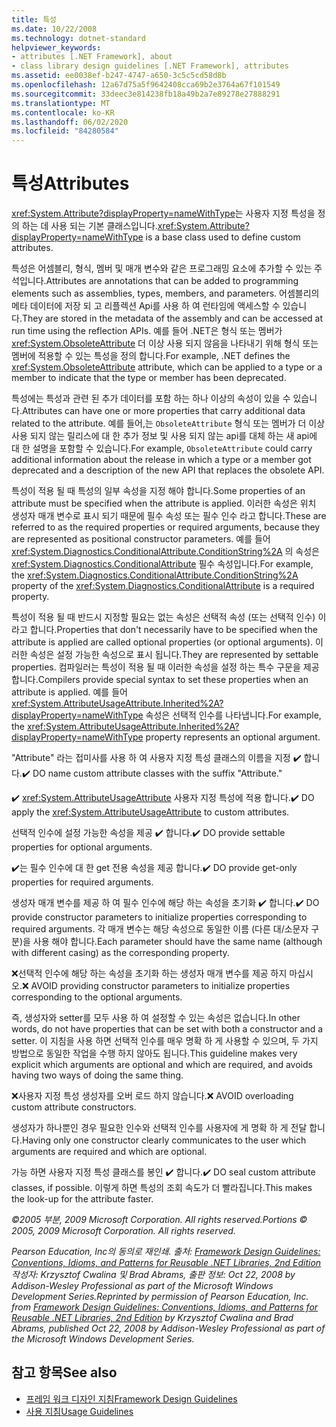 ```yaml
---
title: 특성
ms.date: 10/22/2008
ms.technology: dotnet-standard
helpviewer_keywords:
- attributes [.NET Framework], about
- class library design guidelines [.NET Framework], attributes
ms.assetid: ee0038ef-b247-4747-a650-3c5c5cd58d8b
ms.openlocfilehash: 12a67d75a5f9642408cca69b2e3764a67f101549
ms.sourcegitcommit: 33deec3e814238fb18a49b2a7e89278e27888291
ms.translationtype: MT
ms.contentlocale: ko-KR
ms.lasthandoff: 06/02/2020
ms.locfileid: "84280584"
---
```

# <a name="attributes"></a><span data-ttu-id="50010-102">특성</span><span class="sxs-lookup"><span data-stu-id="50010-102">Attributes</span></span>

<span data-ttu-id="50010-103"><xref:System.Attribute?displayProperty=nameWithType>는 사용자 지정 특성을 정의 하는 데 사용 되는 기본 클래스입니다.</span><span class="sxs-lookup"><span data-stu-id="50010-103"><xref:System.Attribute?displayProperty=nameWithType> is a base class used to define custom attributes.</span></span>

 <span data-ttu-id="50010-104">특성은 어셈블리, 형식, 멤버 및 매개 변수와 같은 프로그래밍 요소에 추가할 수 있는 주석입니다.</span><span class="sxs-lookup"><span data-stu-id="50010-104">Attributes are annotations that can be added to programming elements such as assemblies, types, members, and parameters.</span></span> <span data-ttu-id="50010-105">어셈블리의 메타 데이터에 저장 되 고 리플렉션 Api를 사용 하 여 런타임에 액세스할 수 있습니다.</span><span class="sxs-lookup"><span data-stu-id="50010-105">They are stored in the metadata of the assembly and can be accessed at run time using the reflection APIs.</span></span> <span data-ttu-id="50010-106">예를 들어 .NET은 형식 또는 멤버가 <xref:System.ObsoleteAttribute> 더 이상 사용 되지 않음을 나타내기 위해 형식 또는 멤버에 적용할 수 있는 특성을 정의 합니다.</span><span class="sxs-lookup"><span data-stu-id="50010-106">For example, .NET defines the <xref:System.ObsoleteAttribute> attribute, which can be applied to a type or a member to indicate that the type or member has been deprecated.</span></span>

 <span data-ttu-id="50010-107">특성에는 특성과 관련 된 추가 데이터를 포함 하는 하나 이상의 속성이 있을 수 있습니다.</span><span class="sxs-lookup"><span data-stu-id="50010-107">Attributes can have one or more properties that carry additional data related to the attribute.</span></span> <span data-ttu-id="50010-108">예를 들어,는 `ObsoleteAttribute` 형식 또는 멤버가 더 이상 사용 되지 않는 릴리스에 대 한 추가 정보 및 사용 되지 않는 api를 대체 하는 새 api에 대 한 설명을 포함할 수 있습니다.</span><span class="sxs-lookup"><span data-stu-id="50010-108">For example, `ObsoleteAttribute` could carry additional information about the release in which a type or a member got deprecated and a description of the new API that replaces the obsolete API.</span></span>

 <span data-ttu-id="50010-109">특성이 적용 될 때 특성의 일부 속성을 지정 해야 합니다.</span><span class="sxs-lookup"><span data-stu-id="50010-109">Some properties of an attribute must be specified when the attribute is applied.</span></span> <span data-ttu-id="50010-110">이러한 속성은 위치 생성자 매개 변수로 표시 되기 때문에 필수 속성 또는 필수 인수 라고 합니다.</span><span class="sxs-lookup"><span data-stu-id="50010-110">These are referred to as the required properties or required arguments, because they are represented as positional constructor parameters.</span></span> <span data-ttu-id="50010-111">예를 들어 <xref:System.Diagnostics.ConditionalAttribute.ConditionString%2A> 의 속성은 <xref:System.Diagnostics.ConditionalAttribute> 필수 속성입니다.</span><span class="sxs-lookup"><span data-stu-id="50010-111">For example, the <xref:System.Diagnostics.ConditionalAttribute.ConditionString%2A> property of the <xref:System.Diagnostics.ConditionalAttribute> is a required property.</span></span>

 <span data-ttu-id="50010-112">특성이 적용 될 때 반드시 지정할 필요는 없는 속성은 선택적 속성 (또는 선택적 인수) 이라고 합니다.</span><span class="sxs-lookup"><span data-stu-id="50010-112">Properties that don't necessarily have to be specified when the attribute is applied are called optional properties (or optional arguments).</span></span> <span data-ttu-id="50010-113">이러한 속성은 설정 가능한 속성으로 표시 됩니다.</span><span class="sxs-lookup"><span data-stu-id="50010-113">They are represented by settable properties.</span></span> <span data-ttu-id="50010-114">컴파일러는 특성이 적용 될 때 이러한 속성을 설정 하는 특수 구문을 제공 합니다.</span><span class="sxs-lookup"><span data-stu-id="50010-114">Compilers provide special syntax to set these properties when an attribute is applied.</span></span> <span data-ttu-id="50010-115">예를 들어 <xref:System.AttributeUsageAttribute.Inherited%2A?displayProperty=nameWithType> 속성은 선택적 인수를 나타냅니다.</span><span class="sxs-lookup"><span data-stu-id="50010-115">For example, the <xref:System.AttributeUsageAttribute.Inherited%2A?displayProperty=nameWithType> property represents an optional argument.</span></span>

 <span data-ttu-id="50010-116">"Attribute" 라는 접미사를 사용 하 여 사용자 지정 특성 클래스의 이름을 지정 ✔️ 합니다.</span><span class="sxs-lookup"><span data-stu-id="50010-116">✔️ DO name custom attribute classes with the suffix "Attribute."</span></span>

 <span data-ttu-id="50010-117">✔️ <xref:System.AttributeUsageAttribute> 사용자 지정 특성에 적용 합니다.</span><span class="sxs-lookup"><span data-stu-id="50010-117">✔️ DO apply the <xref:System.AttributeUsageAttribute> to custom attributes.</span></span>

 <span data-ttu-id="50010-118">선택적 인수에 설정 가능한 속성을 제공 ✔️ 합니다.</span><span class="sxs-lookup"><span data-stu-id="50010-118">✔️ DO provide settable properties for optional arguments.</span></span>

 <span data-ttu-id="50010-119">✔️는 필수 인수에 대 한 get 전용 속성을 제공 합니다.</span><span class="sxs-lookup"><span data-stu-id="50010-119">✔️ DO provide get-only properties for required arguments.</span></span>

 <span data-ttu-id="50010-120">생성자 매개 변수를 제공 하 여 필수 인수에 해당 하는 속성을 초기화 ✔️ 합니다.</span><span class="sxs-lookup"><span data-stu-id="50010-120">✔️ DO provide constructor parameters to initialize properties corresponding to required arguments.</span></span> <span data-ttu-id="50010-121">각 매개 변수는 해당 속성으로 동일한 이름 (다른 대/소문자 구분)을 사용 해야 합니다.</span><span class="sxs-lookup"><span data-stu-id="50010-121">Each parameter should have the same name (although with different casing) as the corresponding property.</span></span>

 <span data-ttu-id="50010-122">❌선택적 인수에 해당 하는 속성을 초기화 하는 생성자 매개 변수를 제공 하지 마십시오.</span><span class="sxs-lookup"><span data-stu-id="50010-122">❌ AVOID providing constructor parameters to initialize properties corresponding to the optional arguments.</span></span>

 <span data-ttu-id="50010-123">즉, 생성자와 setter를 모두 사용 하 여 설정할 수 있는 속성은 없습니다.</span><span class="sxs-lookup"><span data-stu-id="50010-123">In other words, do not have properties that can be set with both a constructor and a setter.</span></span> <span data-ttu-id="50010-124">이 지침을 사용 하면 선택적 인수를 매우 명확 하 게 사용할 수 있으며, 두 가지 방법으로 동일한 작업을 수행 하지 않아도 됩니다.</span><span class="sxs-lookup"><span data-stu-id="50010-124">This guideline makes very explicit which arguments are optional and which are required, and avoids having two ways of doing the same thing.</span></span>

 <span data-ttu-id="50010-125">❌사용자 지정 특성 생성자를 오버 로드 하지 않습니다.</span><span class="sxs-lookup"><span data-stu-id="50010-125">❌ AVOID overloading custom attribute constructors.</span></span>

 <span data-ttu-id="50010-126">생성자가 하나뿐인 경우 필요한 인수와 선택적 인수를 사용자에 게 명확 하 게 전달 합니다.</span><span class="sxs-lookup"><span data-stu-id="50010-126">Having only one constructor clearly communicates to the user which arguments are required and which are optional.</span></span>

 <span data-ttu-id="50010-127">가능 하면 사용자 지정 특성 클래스를 봉인 ✔️ 합니다.</span><span class="sxs-lookup"><span data-stu-id="50010-127">✔️ DO seal custom attribute classes, if possible.</span></span> <span data-ttu-id="50010-128">이렇게 하면 특성의 조회 속도가 더 빨라집니다.</span><span class="sxs-lookup"><span data-stu-id="50010-128">This makes the look-up for the attribute faster.</span></span>

 <span data-ttu-id="50010-129">*&copy;2005 부분, 2009 Microsoft Corporation. All rights reserved.*</span><span class="sxs-lookup"><span data-stu-id="50010-129">*Portions &copy; 2005, 2009 Microsoft Corporation. All rights reserved.*</span></span>

 <span data-ttu-id="50010-130">*Pearson Education, Inc의 동의로 재인쇄. 출처: [Framework Design Guidelines: Conventions, Idioms, and Patterns for Reusable .NET Libraries, 2nd Edition](https://www.informit.com/store/framework-design-guidelines-conventions-idioms-and-9780321545619) 작성자: Krzysztof Cwalina 및 Brad Abrams, 출판 정보: Oct 22, 2008 by Addison-Wesley Professional as part of the Microsoft Windows Development Series.*</span><span class="sxs-lookup"><span data-stu-id="50010-130">*Reprinted by permission of Pearson Education, Inc. from [Framework Design Guidelines: Conventions, Idioms, and Patterns for Reusable .NET Libraries, 2nd Edition](https://www.informit.com/store/framework-design-guidelines-conventions-idioms-and-9780321545619) by Krzysztof Cwalina and Brad Abrams, published Oct 22, 2008 by Addison-Wesley Professional as part of the Microsoft Windows Development Series.*</span></span>

## <a name="see-also"></a><span data-ttu-id="50010-131">참고 항목</span><span class="sxs-lookup"><span data-stu-id="50010-131">See also</span></span>

- [<span data-ttu-id="50010-132">프레임 워크 디자인 지침</span><span class="sxs-lookup"><span data-stu-id="50010-132">Framework Design Guidelines</span></span>](index.md)
- [<span data-ttu-id="50010-133">사용 지침</span><span class="sxs-lookup"><span data-stu-id="50010-133">Usage Guidelines</span></span>](usage-guidelines.md)
